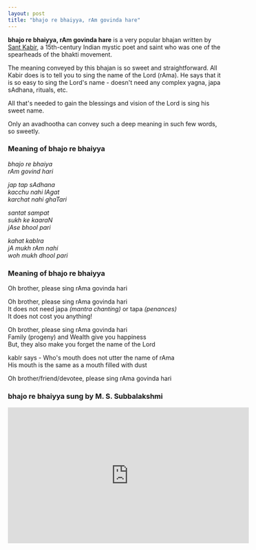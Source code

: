 ```yaml
---
layout: post
title: "bhajo re bhaiyya, rAm govinda hare"
---
```

**bhajo re bhaiyya, rAm govinda hare** is a very popular bhajan written by [Sant Kabir](https://en.wikipedia.org/wiki/Kabir), a 15th-century Indian mystic poet and saint who was one of the spearheads of the bhakti movement. 

The meaning conveyed by this bhajan is so sweet and straightforward. All Kabir does is to tell you to sing the name of the Lord (rAma). He says that it is so easy to sing the Lord's name - doesn't need any complex yagna, japa sAdhana, rituals, etc. 

All that's needed to gain the blessings and vision of the Lord is sing his sweet name. 

Only an avadhootha can convey such a deep meaning in such few words, so sweetly. 

### Meaning of bhajo re bhaiyya

_bhajo re bhaiya  
rAm govind hari_ 
  
_jap tap sAdhana  
kacchu nahi lAgat  
karchat nahi ghaTari_  
  
_santat sampat  
sukh ke kaaraN  
jAse bhool pari_    
  
_kahat kabIra   
jA mukh rAm nahi  
woh mukh dhool pari_ 

### Meaning of bhajo re bhaiyya

Oh brother, please sing rAma govinda hari  
  
Oh brother, please sing rAma govinda hari  
It does not need japa _(mantra chanting)_ or tapa _(penances)_  
It does not cost you anything!   
  
Oh brother, please sing rAma govinda hari  
Family (progeny) and Wealth give you happiness  
But, they also make you forget the name of the Lord  

kabIr says - 
Who's mouth does not utter the name of rAma  
His mouth is the same as a mouth filled with dust

Oh brother/friend/devotee, please sing rAma govinda hari  

### bhajo re bhaiyya sung by M. S. Subbalakshmi
  
<iframe width="560" height="315" src="https://www.youtube.com/embed/qGCGtt_lxA0" frameborder="0" allow="accelerometer; autoplay; clipboard-write; encrypted-media; gyroscope; picture-in-picture" allowfullscreen></iframe>
